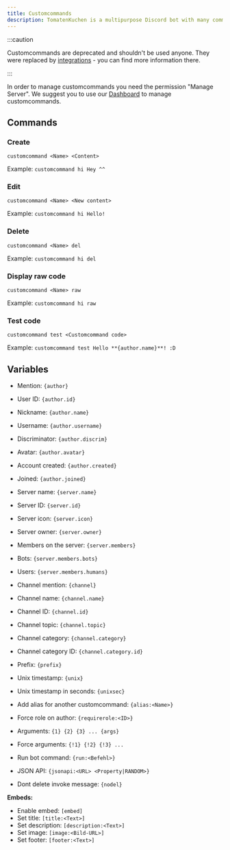 ```yaml
---
title: Customcommands
description: TomatenKuchen is a multipurpose Discord bot with many common and innovative features for your server. Explains custom commands and their variables
---
```


:::caution

Customcommands are deprecated and shouldn't be used anyone. They were replaced by [integrations](/integrations) - you can find more information there.

:::

In order to manage customcommands you need the permission "Manage Server".
We suggest you to use our [Dashboard](https://tomatenkuchen.com/dashboard/customcommands) to manage customcommands.

## Commands

### Create

`customcommand <Name> <Content>`

Example:
`customcommand hi Hey ^^`

### Edit

`customcommand <Name> <New content>`

Example:
`customcommand hi Hello!`

### Delete

`customcommand <Name> del`

Example:
`customcommand hi del`

### Display raw code

`customcommand <Name> raw`

Example:
`customcommand hi raw`

### Test code

`customcommand test <Customcommand code>`

Example:
`customcommand test Hello **{author.name}**! :D`

## Variables

* Mention: `{author}`
* User ID: `{author.id}`
* Nickname: `{author.name}`
* Username: `{author.username}`
* Discriminator: `{author.discrim}`
* Avatar: `{author.avatar}`
* Account created: `{author.created}`
* Joined: `{author.joined}`
* Server name: `{server.name}`
* Server ID: `{server.id}`
* Server icon: `{server.icon}`
* Server owner: `{server.owner}`
* Members on the server: `{server.members}`
* Bots: `{server.members.bots}`
* Users: `{server.members.humans}`
* Channel mention: `{channel}`
* Channel name: `{channel.name}`
* Channel ID: `{channel.id}`
* Channel topic: `{channel.topic}`
* Channel category: `{channel.category}`
* Channel category ID: `{channel.category.id}`
* Prefix: `{prefix}`
* Unix timestamp: `{unix}`
* Unix timestamp in seconds: `{unixsec}`

* Add alias for another customcommand: `{alias:<Name>}`
* Force role on author: `{requirerole:<ID>}`

* Arguments: `{1} {2} {3} ... {args}`
* Force arguments: `{!1} {!2} {!3} ...`
* Run bot command: `{run:<Befehl>}`
* JSON API: `{jsonapi:<URL> <Property|RANDOM>}`
* Dont delete invoke message: `{nodel}`

**Embeds:**
* Enable embed: `[embed]`
* Set title: `[title:<Text>]`
* Set description: `[description:<Text>]`
* Set image: `[image:<Bild-URL>]`
* Set footer: `[footer:<Text>]`
